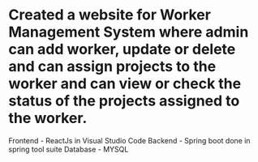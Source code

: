 # Created a website for Worker Management System where admin can add worker, update or delete and can assign projects to the worker and can view or check the status of the projects assigned to the worker.
  Frontend - ReactJs in Visual Studio Code
  Backend - Spring boot done in spring tool suite
  Database - MYSQL 
